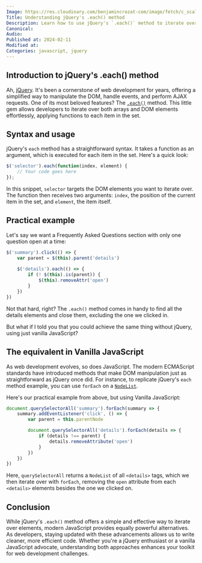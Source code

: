 ```yaml
---
Image: https://res.cloudinary.com/benjamincrozat-com/image/fetch/c_scale,f_webp,q_auto,w_1200/https://github.com/benjamincrozat/content/assets/3613731/462f8069-f1f3-4d1f-b882-54d2bf47a8c2
Title: Understanding jQuery's .each() method
Description: Learn how to use jQuery's `.each()` method to iterate over DOM elements and arrays, and discover a modern vanilla JavaScript alternative.
Canonical: 
Audio:
Published at: 2024-02-11
Modified at:
Categories: javascript, jquery
---
```


## Introduction to jQuery's .each() method

Ah, [jQuery](https://jquery.com). It's been a cornerstone of web development for years, offering a simplified way to manipulate the DOM, handle events, and perform AJAX requests. One of its most beloved features? The [`.each()`](https://api.jquery.com/each/) method. This little gem allows developers to iterate over both arrays and DOM elements effortlessly, applying functions to each item in the set.

## Syntax and usage

jQuery's `each` method has a straightforward syntax. It takes a function as an argument, which is executed for each item in the set. Here's a quick look:

```js
$('selector').each(function(index, element) {
    // Your code goes here
});
```

In this snippet, `selector` targets the DOM elements you want to iterate over. The function then receives two arguments: `index`, the position of the current item in the set, and `element`, the item itself.

## Practical example

Let's say we want a Frequently Asked Questions section with only one question open at a time:

```js
$('summary').click(() => {
    var parent = $(this).parent('details')
  
    $('details').each(() => {
        if (! $(this).is(parent)) {
            $(this).removeAttr('open')
        }
    })
})
```

Not that hard, right? The `.each()` method comes in handy to find all the details elements and close them, excluding the one we clicked in.

But what if I told you that you could achieve the same thing without jQuery, using just vanilla JavaScript?

## The equivalent in Vanilla JavaScript

As web development evolves, so does JavaScript. The modern ECMAScript standards have introduced methods that make DOM manipulation just as straightforward as jQuery once did. For instance, to replicate jQuery's `each` method example, you can use `forEach` on a [`NodeList`](https://developer.mozilla.org/en-US/docs/Web/API/NodeList).

Here's our practical example from above, but using Vanilla JavaScript:

```js
document.querySelectorAll('summary').forEach(summary => {
    summary.addEventListener('click', () => {
        var parent = this.parentNode

        document.querySelectorAll('details').forEach(details => {
            if (details !== parent) {
                details.removeAttribute('open')
            }
        })
    })
})
```

Here, `querySelectorAll` returns a `NodeList` of all `<details>` tags, which we then iterate over with `forEach`, removing the `open` attribute from each `<details>` elements besides the one we clicked on.

## Conclusion

While jQuery's `.each()` method offers a simple and effective way to iterate over elements, modern JavaScript provides equally powerful alternatives. As developers, staying updated with these advancements allows us to write cleaner, more efficient code. Whether you're a jQuery enthusiast or a vanilla JavaScript advocate, understanding both approaches enhances your toolkit for web development challenges.
